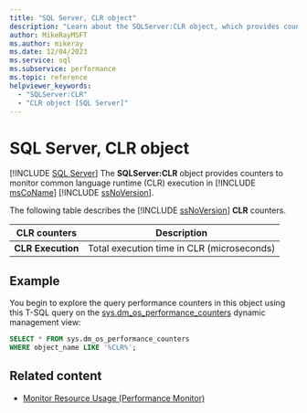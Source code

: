```yaml
---
title: "SQL Server, CLR object"
description: "Learn about the SQLServer:CLR object, which provides counters to monitor common language runtime execution in Microsoft SQL Server."
author: MikeRayMSFT
ms.author: mikeray
ms.date: 12/04/2023
ms.service: sql
ms.subservice: performance
ms.topic: reference
helpviewer_keywords:
  - "SQLServer:CLR"
  - "CLR object [SQL Server]"
---
```

# SQL Server, CLR object
 [!INCLUDE [SQL Server](../../includes/applies-to-version/sqlserver.md)]
  The **SQLServer:CLR** object provides counters to monitor common language runtime (CLR) execution in [!INCLUDE [msCoName](../../includes/msconame-md.md)] [!INCLUDE [ssNoVersion](../../includes/ssnoversion-md.md)].  
  
 The following table describes the [!INCLUDE [ssNoVersion](../../includes/ssnoversion-md.md)] **CLR** counters.  
  
|**CLR** counters|Description|  
|------------------|-----------------|  
|**CLR Execution**|Total execution time in CLR (microseconds)|  
  
## Example

You begin to explore the query performance counters in this object using this T-SQL query on the [sys.dm_os_performance_counters](../system-dynamic-management-views/sys-dm-os-performance-counters-transact-sql.md) dynamic management view:

```sql
SELECT * FROM sys.dm_os_performance_counters
WHERE object_name LIKE '%CLR%';
```  

## Related content

- [Monitor Resource Usage (Performance Monitor)](monitor-resource-usage-system-monitor.md)
